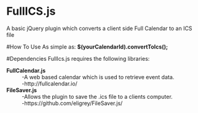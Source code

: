 # FullICS.js
A basic jQuery plugin which converts a client side Full Calendar to an ICS file

#How To Use
As simple as:
<b>$(yourCalendarId).convertToIcs();</b>

#Dependencies
FullIcs.js requires the following libraries:
<dl>
<dt><b>FullCalendar.js</b></dt>
<dd>-A web based calendar which is used to retrieve event data.</dd>
<dd>-http://fullcalendar.io/</dd>
<dt><b>FileSaver.js</b></dt>
<dd>-Allows the plugin to save the .ics file to a clients computer.</dd>
<dd>-https://github.com/eligrey/FileSaver.js/</dd>
</dl>

